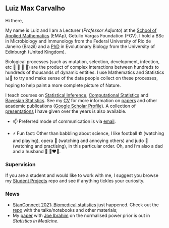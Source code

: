 ## Luiz Max Carvalho

Hi there,

My name is Luiz and I am a Lecturer (_Professor Adjunto_) at the [School of Applied Mathematics](https://emap.fgv.br/en) (EMAp), Getulio Vargas Foundation (FGV).
I hold a BSc in Microbiology and Immunology from the Federal University of Rio de Janeiro (Brazil) and a [PhD](https://era.ed.ac.uk/handle/1842/35510) in Evolutionary Biology from the University of Edinburgh (United Kingdom). 

Biological processes (such as mutation, selection, development, infection, etc 🧬 🐛 🌱 🦠) are the product of complex interactions between hundreds to hundreds of thousands of dynamic entities. I use Mathematics and Statistics 📊📐 to try and make sense of the data people collect on these processes, hoping to help paint a more complete picture of Nature. 

I teach courses on [Statistical Inference](https://github.com/maxbiostat/Statistical_Inference_BSc), [Computational Statistics](https://github.com/maxbiostat/Computational_Statistics) and [Bayesian Statistics](https://github.com/maxbiostat/BayesianStatisticsCourse). 
See my [CV](https://github.com/maxbiostat/CV/blob/master/cv_LMFCarvalho.pdf) for more information on [papers](https://github.com/maxbiostat/papers) and other academic publications ([Google Scholar Profile](https://scholar.google.com/citations?user=y2mxpbcAAAAJ&hl=en&authuser=1)). A collection of [presentations](https://github.com/maxbiostat/presentations) I have given over the years is also available.  


- 📫 Preferred mode of communication is via [email](mailto:lmax.fgv@gmail.com).

- ⚡ Fun fact: Other than babbling about science, I like football ⚽ (watching and playing), opera 🎼 (watching and annoying others) and judo 🥋 (watching and practising), in this particular order. Oh, and I’m also a dad and a husband 👶 👩‍❤️‍👨.

### Supervision

If you are a student and would like to work with me, I suggest you browse my [Student Projects](https://github.com/maxbiostat/Student_projects) repo and see if anything tickles your curiosity.

### News
- [StanConnect 2021: Biomedical statistics](https://mc-stan.org/events/stanconnect_Biomedical/) just happened. Check out the [repo](https://github.com/maxbiostat/StanConnect2021_Biostatistics) with the talks/notebooks and other materials;
- My [paper](https://onlinelibrary.wiley.com/doi/10.1002/sim.9124) with [Joe Ibrahim](https://sph.unc.edu/adv_profile/joseph-g-ibrahim-phd/) on the normalised power prior is out in _Statistics in Medicine_.
